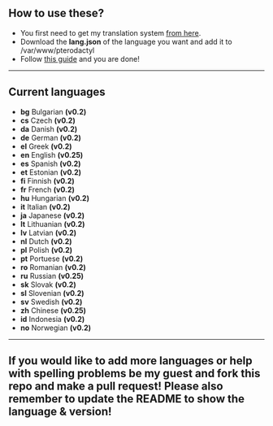 ## How to use these?

* You first need to get my translation system [from here](https://github.com/yesBad/pterodactyl-custom-translations/tree/system).
* Download the **lang.json** of the language you want and add it to /var/www/pterodactyl
* Follow [this guide](https://pterodactyl.io/community/customization/panel.html) and you are done!

--------------------------

## Current languages

* **bg** Bulgarian __(v0.2)__
* **cs** Czech __(v0.2)__
* **da** Danish __(v0.2)__
* **de** German __(v0.2)__
* **el** Greek __(v0.2)__
* **en** English __(v0.25)__
* **es** Spanish __(v0.2)__
* **et** Estonian __(v0.2)__
* **fi** Finnish __(v0.2)__
* **fr** French __(v0.2)__
* **hu** Hungarian __(v0.2)__
* **it** Italian __(v0.2)__
* **ja** Japanese __(v0.2)__
* **lt** Lithuanian __(v0.2)__
* **lv** Latvian __(v0.2)__
* **nl** Dutch __(v0.2)__
* **pl** Polish __(v0.2)__
* **pt** Portuese __(v0.2)__
* **ro** Romanian __(v0.2)__
* **ru** Russian __(v0.25)__
* **sk** Slovak __(v0.2)__
* **sl** Slovenian __(v0.2)__
* **sv** Swedish __(v0.2)__
* **zh** Chinese __(v0.25)__
* **id** Indonesia __(v0.2)__
* **no** Norwegian __(v0.2)__

--------------------------


## If you would like to add more languages or help with spelling problems be my guest and fork this repo and make a pull request! Please also remember to update the README to show the language & version!
